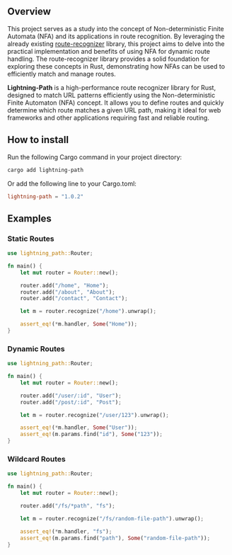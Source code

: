 ## Overview

This project serves as a study into the concept of Non-deterministic Finite Automata (NFA) and its applications in route
recognition.
By leveraging the already
existing [route-recognizer](https://github.com/http-rs/route-recognizer/tree/main) library, this project aims to delve
into the
practical implementation and benefits of using NFA for dynamic route handling. The route-recognizer library provides a
solid foundation for exploring these concepts in Rust, demonstrating how NFAs can be used to efficiently match and
manage routes.

**Lightning-Path** is a high-performance route recognizer library for Rust, designed to match URL patterns efficiently
using the Non-deterministic Finite Automaton (NFA) concept. It allows you to define routes and quickly determine which
route matches a given URL path, making it ideal for web frameworks and other applications requiring fast and reliable
routing.

## How to install

Run the following Cargo command in your project directory:

```bash
cargo add lightning-path
```

Or add the following line to your Cargo.toml:

```toml
lightning-path = "1.0.2"
```

## Examples

### Static Routes

```rust
use lightning_path::Router;

fn main() {
    let mut router = Router::new();

    router.add("/home", "Home");
    router.add("/about", "About");
    router.add("/contact", "Contact");

    let m = router.recognize("/home").unwrap();

    assert_eq!(*m.handler, Some("Home"));
}
```

### Dynamic Routes

```rust
use lightning_path::Router;

fn main() {
    let mut router = Router::new();

    router.add("/user/:id", "User");
    router.add("/post/:id", "Post");

    let m = router.recognize("/user/123").unwrap();

    assert_eq!(*m.handler, Some("User"));
    assert_eq!(m.params.find("id"), Some("123"));
}
```

### Wildcard Routes

```rust
use lightning_path::Router;

fn main() {
    let mut router = Router::new();

    router.add("/fs/*path", "fs");

    let m = router.recognize("/fs/random-file-path").unwrap();

    assert_eq!(*m.handler, "fs");
    assert_eq!(m.params.find("path"), Some("random-file-path"));
}
```

